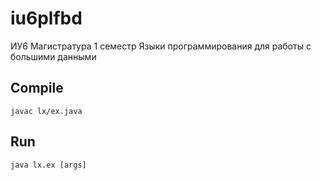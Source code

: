 # iu6plfbd
ИУ6 Магистратура 1 семестр Языки программирования для работы с большими данными

## Compile
```
javac lx/ex.java
```
## Run
```
java lx.ex [args]
```